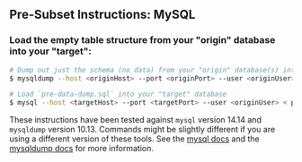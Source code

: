 ## Pre-Subset Instructions: MySQL

### Load the empty table structure from your "origin" database into your "target":

```bash
# Dump out just the schema (no data) from your "origin" database(s) into a file called `pre-data-dump.sql`
$ mysqldump --host <originHost> --port <originPort> --user <originUser> --no-data --all-databases > pre-data-dump.sql

# Load `pre-data-dump.sql` into your "target" database
$ mysql --host <targetHost> --port <targetPort> --user <originUser> < pre-data-dump.sql
```

These instructions have been tested against `mysql` version 14.14 and `mysqldump` version 10.13. Commands might be slightly different if you are using a different version of these tools. See the [mysql docs](https://dev.mysql.com/doc/refman/5.7/en/mysql-commands.html) and the [mysqldump docs](https://dev.mysql.com/doc/refman/5.7/en/mysqldump.html) for more information.